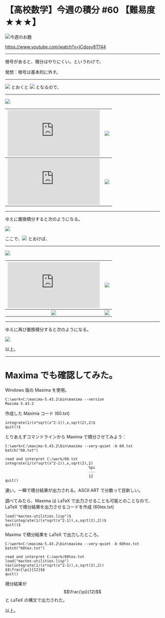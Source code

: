 # 【高校数学】今週の積分 #60 【難易度★★★】

![今週のお題](https://latex.codecogs.com/gif.latex?I=\int_{\sqrt{2}}^2\left(\frac{1}{x\sqrt{x^2-1}}\right)dx)

https://www.youtube.com/watch?v=ICdosy8T744

----

根号があると、積分はやりにくい。というわけで、

発想：根号は基本的に外す。

----

![](https://latex.codecogs.com/gif.latex?t=\sqrt{x^2-1}) とおくと ![](https://latex.codecogs.com/gif.latex?x^2=t^2&plus;1) となるので、

----

![](https://latex.codecogs.com/gif.latex?dt=\frac{x}{\sqrt{x^2-1}}dx)

|![](https://latex.codecogs.com/gif.latex?x:)|![](https://latex.codecogs.com/gif.latex?\sqrt{2}\rightarrow2)|
|:-:|:-:|
|![](https://latex.codecogs.com/gif.latex?t:)|![](https://latex.codecogs.com/gif.latex?1\rightarrow\sqrt{3})|

----

ゆえに置換積分すると次のようになる。

![](https://latex.codecogs.com/gif.latex?I=\int_{\sqrt{2}}^2\left(\frac{1}{x\sqrt{x^2-1}}\right)dx=\int_1^{\sqrt{3}}\frac{1}{x^2}dt=\int_1^{\sqrt{3}}\frac{1}{t^2&plus;1}dt)

ここで、![](https://latex.codecogs.com/gif.latex?t=\tan\theta) とおけば、

----

![](https://latex.codecogs.com/gif.latex?dt=\frac{1}{\cos^2\theta}d\theta)

|![](https://latex.codecogs.com/gif.latex?t:)|![](https://latex.codecogs.com/gif.latex?1\rightarrow\sqrt{3})|
|:-:|:-:|
|![](https://latex.codecogs.com/gif.latex?\theta:)|![](https://latex.codecogs.com/gif.latex?\frac{\pi}{4}\rightarrow\frac{\pi}{3})|

----

ゆえに再び置換積分すると次のようになる。

![](https://latex.codecogs.com/gif.latex?I=\int_1^{\sqrt{3}}\frac{1}{t^2&plus;1}dt=\int_\frac{\pi}{4}^\frac{\pi}{3}\frac{1}{\tan^2\theta&plus;1}\cdot\frac{1}{\cos^2\theta}d\theta=\int_\frac{\pi}{4}^\frac{\pi}{3}d\theta=\frac{\pi}{3}-\frac{\pi}{4}=\frac{\pi}{12})

以上。

----
# Maxima でも確認してみた。

Windows 版の Maxima を使用。

```
C:\work>C:\maxima-5.43.2\bin\maxima --version
Maxima 5.43.2
```

作成した Maxima コード (60.txt)

```
integrate(1/(x*sqrt(x^2-1)),x,sqrt(2),2)$
quit()$
```

とりあえずコマンドラインから Maxima で積分させてみよう：

```
C:\work>C:\maxima-5.43.2\bin\maxima --very-quiet -b 60.txt
batch("60.txt")

read and interpret C:/work/60.txt
integrate(1/(x*sqrt(x^2-1)),x,sqrt(2),2)
                                      %pi
                                      ---
                                      12
quit()

```

速い。一瞬で積分結果が出力される。ASCII ART で分数って目新しい。

調べてみたら、Maxima は LaTeX で出力させることも可能とのことなので、
LaTeX で積分結果を出力させるコードを作成 (60tex.txt)

```
load("mactex-utilities.lisp")$
tex(integrate(1/(x*sqrt(x^2-1)),x,sqrt(2),2))$
quit()$
```

Maxima で積分結果を LaTeX で出力したところ。

```
C:\work>C:\maxima-5.43.2\bin\maxima --very-quiet -b 60tex.txt
batch("60tex.txt")

read and interpret C:/work/60tex.txt
load("mactex-utilities.lisp")
tex(integrate(1/(x*sqrt(x^2-1)),x,sqrt(2),2))
$$\frac{\pi}{12}$$
quit()
```

積分結果が $$\frac{\pi}{12}$$ と LaTeX の構文で出力された。

以上。
